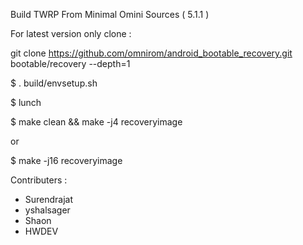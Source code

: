 Build TWRP From Minimal Omini Sources ( 5.1.1 )

For latest version only clone :

git clone https://github.com/omnirom/android_bootable_recovery.git bootable/recovery --depth=1

$ . build/envsetup.sh

$ lunch

$ make clean && make -j4 recoveryimage

or

$ make -j16 recoveryimage


Contributers :
- Surendrajat
- yshalsager
- Shaon
- HWDEV

